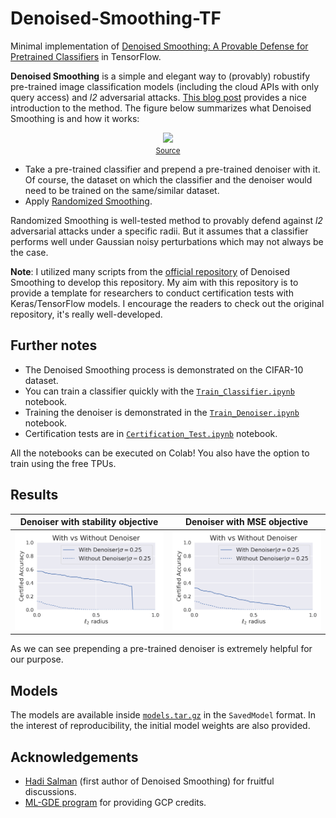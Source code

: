 # Denoised-Smoothing-TF
Minimal implementation of [Denoised Smoothing: A Provable Defense for Pretrained Classifiers](https://arxiv.org/abs/2003.01908) in TensorFlow. 

**Denoised Smoothing** is a simple and elegant way to (provably) robustify pre-trained image classification models (including the cloud APIs with only query access) and _l2_ adversarial attacks. [This blog post](https://www.microsoft.com/en-us/research/blog/denoised-smoothing-provably-defending-pretrained-classifiers-against-adversarial-examples/) provides a nice introduction to the method. The figure below summarizes what Denoised Smoothing is and how it works:

<div align="center">
<img src="https://www.microsoft.com/en-us/research/uploads/prod/2021/02/DenoisedSmoothingFigure4-1024x246.png" width=700></img><br>
<small><a href="https://www.microsoft.com/en-us/research/blog/denoised-smoothing-provably-defending-pretrained-classifiers-against-adversarial-examples/">Source</a></small>
</div>

* Take a pre-trained classifier and prepend a pre-trained denoiser with it. Of course, the dataset on which the classifier and the denoiser would need to be trained on the same/similar dataset. 
* Apply [Randomized Smoothing](https://arxiv.org/abs/1902.02918). 

Randomized Smoothing is well-tested method to provably defend against _l2_ adversarial attacks under a specific radii. But it assumes that a classifier performs well under Gaussian noisy perturbations which may not always be the case.  

**Note**: I utilized many scripts from the [official repository](https://github.com/microsoft/denoised-smoothing) of Denoised Smoothing to develop this repository. My aim with this repository is to provide a template for researchers to conduct certification tests with Keras/TensorFlow models. I encourage the readers to check out the original repository, it's really well-developed. 

## Further notes

* The Denoised Smoothing process is demonstrated on the CIFAR-10 dataset. 
* You can train a classifier quickly with the [`Train_Classifier.ipynb`](https://colab.research.google.com/github/sayakpaul/Denoised-Smoothing-TF/blob/main/Train_Classifier.ipynb) notebook.
* Training the denoiser is demonstrated in the [`Train_Denoiser.ipynb`](https://colab.research.google.com/github/sayakpaul/Denoised-Smoothing-TF/blob/main/Train_Denoiser.ipynb) notebook. 
* Certification tests are in [`Certification_Test.ipynb`](https://colab.research.google.com/github/sayakpaul/Denoised-Smoothing-TF/blob/main/Certification_Test.ipynb) notebook. 

All the notebooks can be executed on Colab! You also have the option to train using the free TPUs.

## Results

| Denoiser with stability objective | Denoiser with MSE objective |
| ---------|-------|
| ![](figures/denoiser_stab.png)    | ![](figures/denoiser_mse.png) | 

As we can see prepending a pre-trained denoiser is extremely helpful for our purpose. 

## Models

The models are available inside [`models.tar.gz`](https://github.com/sayakpaul/Denoised-Smoothing-TF/blob/main/models.tar.gz) in the `SavedModel` format. In the interest of reproducibility, the initial model weights are also provided. 

## Acknowledgements

* [Hadi Salman](https://hadisalman.com/) (first author of Denoised Smoothing) for fruitful discussions. 
* [ML-GDE program](https://developers.google.com/programs/experts/) for providing GCP credits. 